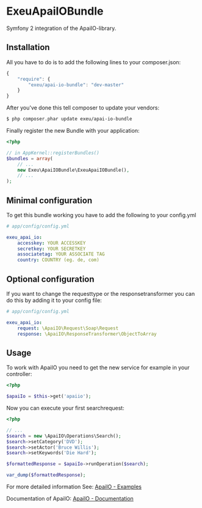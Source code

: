 ExeuApaiIOBundle
==============

Symfony 2 integration of the ApaiIO-library.

Installation
---------

All you have to do is to add the following lines to your composer.json:

```js
{
    "require": {
        "exeu/apai-io-bundle": "dev-master"
    }
}
```

After you've done this tell composer to update your vendors:

```bash
$ php composer.phar update exeu/apai-io-bundle
```

Finally register the new Bundle with your application:

```php
<?php

// in AppKernel::registerBundles()
$bundles = array(
    // ...
    new Exeu\ApaiIOBundle\ExeuApaiIOBundle(),
    // ...
);
```

Minimal configuration
---------

To get this bundle working you have to add the following to your config.yml

```yaml
# app/config/config.yml

exeu_apai_io:
    accesskey: YOUR ACCESSKEY
    secretkey: YOUR SECRETKEY
    associatetag: YOUR ASSOCIATE TAG
    country: COUNTRY (eg. de, com)
```

Optional configuration
---------

If you want to change the requesttype or the responsetransformer you can do this by adding it to your config file:

```yaml
# app/config/config.yml

exeu_apai_io:
    request: \ApaiIO\Request\Soap\Request
    response: \ApaiIO\ResponseTransformer\ObjectToArray
```

Usage
---------

To work with ApaiIO you need to get the new service for example in your controller:

``` php
<?php

$apaiIo = $this->get('apaiio');

```

Now you can execute your first searchrequest:

``` php
<?php

// ...
$search = new \ApaiIO\Operations\Search();
$search->setCategory('DVD');
$search->setActor('Bruce Willis');
$search->setKeywords('Die Hard');

$formattedResponse = $apaiIo->runOperation($search);

var_dump($formattedResponse);

```

For more detailed information See: [ApaiIO - Examples](https://github.com/Exeu/apai-io/tree/master/samples)

Documentation of ApaiIO: [ApaiIO - Documentation](http://exeu.github.io/apai-io/)
